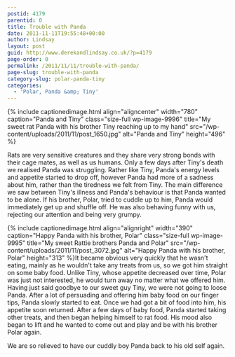 ```yaml
---
postid: 4179
parentid: 0
title: Trouble with Panda
date: 2011-11-11T19:55:48+00:00
author: Lindsay
layout: post
guid: http://www.derekandlindsay.co.uk/?p=4179
page-order: 0
permalink: /2011/11/11/trouble-with-panda/
page-slug: trouble-with-panda
category-slug: polar-panda-tiny
categories:
  - 'Polar, Panda &amp; Tiny'
---
```

{% include captionedimage.html align="aligncenter" width="780" caption="Panda and Tiny" class="size-full wp-image-9996" title="My sweet rat Panda with his brother Tiny reaching up to my hand" src="/wp-content/uploads/2011/11/post_1650.jpg" alt="Panda and Tiny" height="496" %} 

Rats are very sensitive creatures and they share very strong bonds with their cage mates, as well as us humans. Only a few days after Tiny's death we realised Panda was struggling. Rather like Tiny, Panda's energy levels and appetite started to drop off, however Panda had more of a sadness about him, rather than the tiredness we felt from Tiny. The main difference we saw between Tiny's illness and Panda's behaviour is that Panda wanted to be alone. If his brother, Polar, tried to cuddle up to him, Panda would immediately get up and shuffle off. He was also behaving funny with us, rejecting our attention and being very grumpy.

{% include captionedimage.html align="alignright" width="390" caption="Happy Panda with his brother, Polar" class="size-full wp-image-9995" title="My sweet Rattie brothers Panda and Polar" src="/wp-content/uploads/2011/11/post_3072.jpg" alt="Happy Panda with his brother, Polar" height="313" %}It became obvious very quickly that he wasn't eating, mainly as he wouldn't take any treats from us, so we got him straight on some baby food. Unlike Tiny, whose appetite decreased over time, Polar was just not interested, he would turn away no matter what we offered him. Having just said goodbye to our sweet guy Tiny, we were not going to loose Panda. After a lot of persuading and offering him baby food on our finger tips, Panda slowly started to eat. Once we had got a bit of food into him, his appetite soon returned. After a few days of baby food, Panda started taking other treats, and then began helping himself to rat food. His mood also began to lift and he wanted to come out and play and be with his brother Polar again.

We are so relieved to have our cuddly boy Panda back to his old self again.
